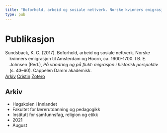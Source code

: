```yaml
---
title: "Boforhold, arbeid og sosiale nettverk. Norske kvinners emigrasjon til Amsterdam og Hoorn, ca. 1600-1700"
type: pub
---
```

<h1>Publikasjon</h1>
<article id="csl-bib-container-KPW9IRHB" class="csl-bib-container">
  <div class="csl-bib-body" style="line-height: 1.35; padding-left: 1em; text-indent:-1em;">
  <div class="csl-entry">Sundsback, K. C. (2017). Boforhold, arbeid og sosiale nettverk. Norske kvinners emigrasjon til Amsterdam og Hoorn, ca. 1600-1700. I B. E. Johnsen (Red.), <i>P&#xE5; vandring og p&#xE5; flukt: migrasjon i historisk perspektiv</i> (s. 43&#x2013;60). Cappelen Damm akademisk.</div>
</div>
  <div class="csl-bib-buttons">
    <a href="#taxonomy-article-KPW9IRHB" class="csl-bib-button">Arkiv</a>
    <a href="https://app.cristin.no/results/show.jsf?id=1925604" alt="Cristin URL" class="csl-bib-button">Cristin</a>
    <a href="http://zotero.org/groups/5022929/items/KPW9IRHB" alt="Zotero URL" class="csl-bib-button">Zotero</a>
  </div>
  <div id="csl-bib-meta-container-KPW9IRHB"></div>
</article>
<div id="csl-bib-meta-KPW9IRHB" class="csl-bib-meta">
  <article id="taxonomy-article-KPW9IRHB" class="taxonomy-article">
    <h1>Arkiv</h1>
    <ul>
      <li>Høgskolen i Innlandet</li>
      <li>Fakultet for lærerutdanning og pedagogikk</li>
      <li>Institutt for samfunnsfag, religion og etikk</li>
      <li>2021</li>
      <li>August</li>
    </ul>
  </article>
</div>
